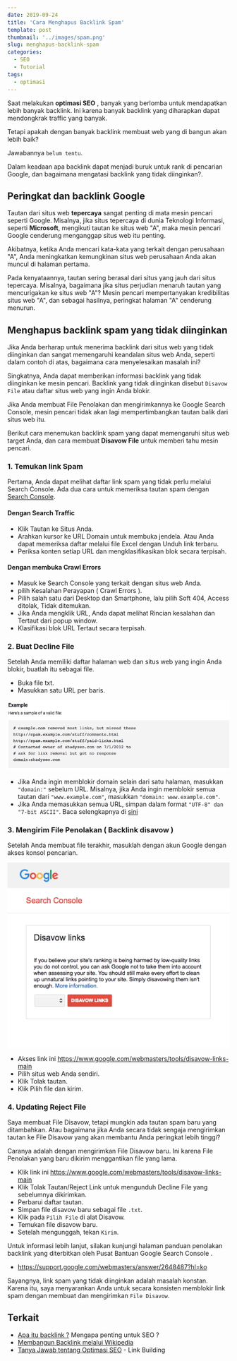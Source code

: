 ```yaml
---
date: 2019-09-24
title: 'Cara Menghapus Backlink Spam'
template: post
thumbnail: '../images/spam.png'
slug: menghapus-backlink-spam
categories:
  - SEO
  - Tutorial
tags:
  - optimasi
---
```


Saat melakukan **optimasi SEO** , banyak yang berlomba untuk mendapatkan lebih banyak backlink. Ini karena banyak backlink yang diharapkan dapat mendongkrak traffic yang banyak. 

Tetapi apakah dengan banyak backlink membuat web yang di bangun akan lebih baik?

Jawabannya `belum tentu`. 

Dalam keadaan apa backlink dapat menjadi buruk untuk rank di pencarian Google, dan bagaimana mengatasi backlink yang tidak diinginkan?.

## Peringkat dan backlink Google

Tautan dari situs web **tepercaya** sangat penting di mata mesin pencari seperti Google. Misalnya, jika situs tepercaya di dunia Teknologi Informasi, seperti **Microsoft**, mengikuti tautan ke situs web "A", maka mesin pencari Google cenderung menganggap situs web itu penting. 

Akibatnya, ketika Anda mencari kata-kata yang terkait dengan perusahaan "A", Anda meningkatkan kemungkinan situs web perusahaan Anda akan muncul di halaman pertama.

Pada kenyataannya, tautan sering berasal dari situs yang jauh dari situs tepercaya. Misalnya, bagaimana jika situs perjudian menaruh tautan yang mencurigakan ke situs web "A"? Mesin pencari mempertanyakan kredibilitas situs web "A", dan sebagai hasilnya, peringkat halaman "A" cenderung menurun.

## Menghapus backlink spam yang tidak diinginkan

Jika Anda berharap untuk menerima backlink dari situs web yang tidak diinginkan dan sangat memengaruhi keandalan situs web Anda, seperti dalam contoh di atas, bagaimana cara menyelesaikan masalah ini? 

Singkatnya, Anda dapat memberikan informasi backlink yang tidak diinginkan ke mesin pencari. Backlink yang tidak diinginkan disebut `Disavow File` atau daftar situs web yang ingin Anda blokir.

Jika Anda membuat File Penolakan dan mengirimkannya ke Google Search Console, mesin pencari tidak akan lagi mempertimbangkan tautan balik dari situs web itu.

Berikut cara menemukan backlink spam yang dapat memengaruhi situs web target Anda, dan cara membuat **Disavow File** untuk memberi tahu mesin pencari.

### 1. Temukan link Spam

Pertama, Anda dapat melihat daftar link spam yang tidak perlu melalui Search Console. Ada dua cara untuk memeriksa tautan spam dengan [Search Console](https://search.google.com/search-console).

#### Dengan Search Traffic

- Klik Tautan ke Situs Anda.
- Arahkan kursor ke URL Domain untuk membuka jendela. Atau Anda dapat memeriksa daftar melalui file Excel dengan Unduh link terbaru.
- Periksa konten setiap URL dan mengklasifikasikan blok secara terpisah.

#### Dengan membuka Crawl Errors

- Masuk ke Search Console yang terkait dengan situs web Anda.
- pilih Kesalahan Perayapan ( Crawl Errors ).
- Pilih salah satu dari Desktop dan Smartphone, lalu pilih Soft 404, Access ditolak, Tidak ditemukan.
- Jika Anda mengklik URL, Anda dapat melihat Rincian kesalahan dan Tertaut dari popup window.
- Klasifikasi blok URL Tertaut secara terpisah.

### 2. Buat Decline File
 
Setelah Anda memiliki daftar halaman web dan situs web yang ingin Anda blokir, buatlah itu sebagai file.

- Buka file txt.
- Masukkan satu URL per baris.

![](../images/file-txt.png)

- Jika Anda ingin memblokir domain selain dari satu halaman, masukkan `"domain:"` sebelum URL. Misalnya, jika Anda ingin memblokir semua tautan dari `"www.example.com"`, masukkan `"domain: www.example.com"`.
- Jika Anda memasukkan semua URL, simpan dalam format `"UTF-8" dan "7-bit ASCII"`. Baca selengkapnya di [sini](https://support.google.com/webmasters/answer/2648487?hl=id)

### 3. Mengirim File Penolakan ( Backlink disavow )

Setelah Anda membuat file terakhir, masuklah dengan akun Google dengan akses konsol pencarian.

![](../images/disavow-link.png)

- Akses link ini https://www.google.com/webmasters/tools/disavow-links-main
- Pilih situs web Anda sendiri.
- Klik Tolak tautan.
- Klik Pilih file dan kirim.

### 4. Updating Reject File

Saya membuat File Disavow, tetapi mungkin ada tautan spam baru yang ditambahkan. Atau bagaimana jika Anda secara tidak sengaja mengirimkan tautan ke File Disavow yang akan membantu Anda peringkat lebih tinggi?

Caranya adalah dengan mengirimkan File Disavow baru. Ini karena File Penolakan yang baru dikirim menggantikan file yang lama.

- Klik link ini https://www.google.com/webmasters/tools/disavow-links-main 
- Klik Tolak Tautan/Reject Link untuk mengunduh Decline File yang sebelumnya dikirimkan.
- Perbarui daftar tautan.
- Simpan file disavow baru sebagai file `.txt`.
- Klik pada `Pilih File` di alat Disavow.
- Temukan file disavow baru.
- Setelah mengunggah, tekan `Kirim`.

Untuk informasi lebih lanjut, silakan kunjungi halaman panduan penolakan backlink yang diterbitkan oleh Pusat Bantuan Google Search Console .

- https://support.google.com/webmasters/answer/2648487?hl=ko

Sayangnya, link spam yang tidak diinginkan adalah masalah konstan. Karena itu, saya menyarankan Anda untuk secara konsisten memblokir link spam dengan membuat dan mengirimkan `File Disavow`. 

## Terkait 

- [Apa itu backlink ?](https://www.aradechoco.com/apa-itu-backlink/) Mengapa penting untuk SEO ?
- [Membangun Backlink melalui Wikipedia](https://www.aradechoco.com/backlink-melalui-wikipedia/) 
- [Tanya Jawab tentang Optimasi SEO](https://www.aradechoco.com/seo-link-building/) - Link Building


